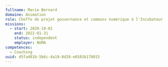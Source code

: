 ```yaml
---
fullname: Marie Bernard
domaine: Animation
role: Cheffe de projet gouvernance et communs numérique à l'Incubateur des Territoires
missions:
  - start: 2020-10-01
    end: 2022-01-31
    status: independent
    employer: NUMA
competences:
  - Coaching
uuid: d5fa401b-5b6c-4a19-8d28-e0101b178015
---
```

